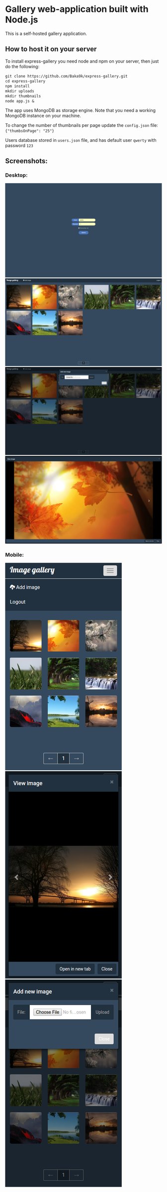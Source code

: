 # Gallery web-application built with Node.js
This is a self-hosted gallery application.

## How to host it on your server
To install express-gallery you need node and npm on your server, then just do the following:
```
git clone https://github.com/Baka9k/express-gallery.git
cd express-gallery
npm install
mkdir uploads
mkdir thumbnails
node app.js &
```
The app uses MongoDB as storage engine.
Note that you need a working MongoDB instance on your machine.

To change the number of thumbnails per page update the `config.json` file:  
`{"thumbsOnPage": "25"}`

Users database stored in `users.json` file, and has default user `qwerty` with password `123` 


## Screenshots:
### Desktop:
![Screenshot 1](
https://github.com/baka9k/express-gallery/raw/master/screenshots/1.png)
![Screenshot 2](
https://github.com/baka9k/express-gallery/raw/master/screenshots/2.png)
![Screenshot 3](
https://github.com/baka9k/express-gallery/raw/master/screenshots/3.png)
![Screenshot 4](
https://github.com/baka9k/express-gallery/raw/master/screenshots/4.png)
### Mobile:
![Screenshot 5](
https://github.com/baka9k/express-gallery/raw/master/screenshots/5.png)
![Screenshot 6](
https://github.com/baka9k/express-gallery/raw/master/screenshots/6.png)
![Screenshot 7](
https://github.com/baka9k/express-gallery/raw/master/screenshots/7.png)

